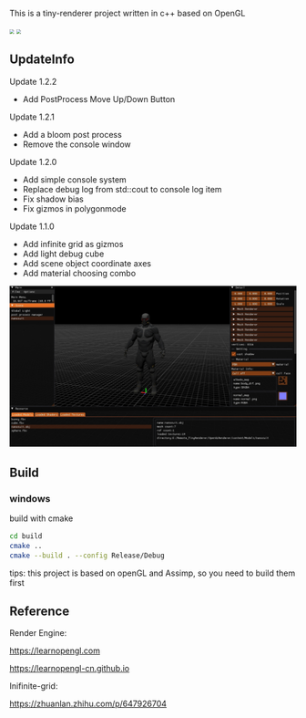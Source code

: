 This is a tiny-renderer project written in c++ based on OpenGL

<img src="/img/sample_gif_1.gif" style="zoom:50%;" />

<img src="/img/sample_gif_2.gif" style="zoom:50%;" />

## UpdateInfo
Update 1.2.2
- Add PostProcess Move Up/Down Button
  
Update 1.2.1
- Add a bloom post process
- Remove the console window

Update 1.2.0
- Add simple console system
- Replace debug log from std::cout to console log item
- Fix shadow bias
- Fix gizmos in polygonmode

Update 1.1.0
- Add infinite grid as gizmos
- Add light debug cube
- Add scene object coordinate axes
- Add material choosing combo

<img src="/img/grid.jpg" style="zoom: 50%;" />

## Build

### windows

build with cmake

```bash
cd build
cmake ..
cmake --build . --config Release/Debug
```

tips: this project is based on openGL and Assimp, so you need to build them first

## Reference
Render Engine:

https://learnopengl.com

https://learnopengl-cn.github.io

Inifinite-grid:

https://zhuanlan.zhihu.com/p/647926704
